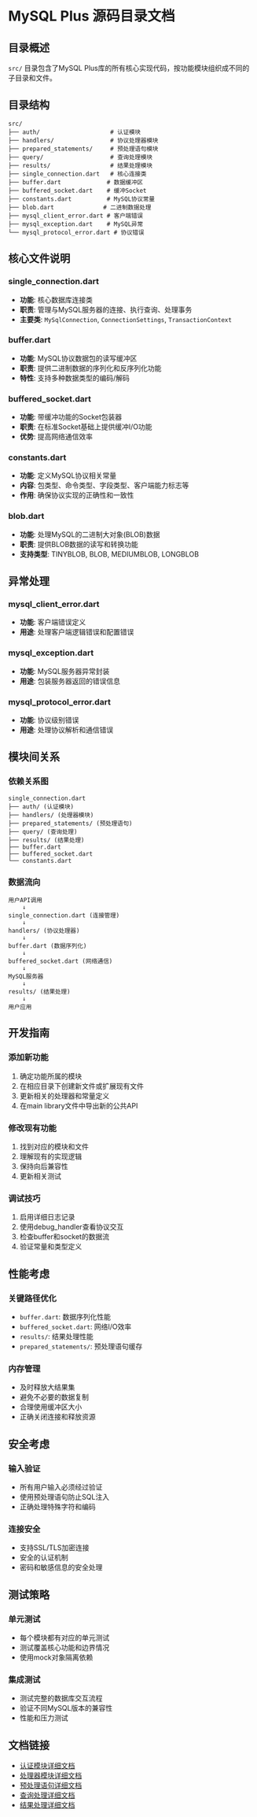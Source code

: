 # MySQL Plus 源码目录文档

## 目录概述
`src/` 目录包含了MySQL Plus库的所有核心实现代码，按功能模块组织成不同的子目录和文件。

## 目录结构
```
src/
├── auth/                    # 认证模块
├── handlers/                # 协议处理器模块
├── prepared_statements/     # 预处理语句模块
├── query/                   # 查询处理模块
├── results/                 # 结果处理模块
├── single_connection.dart   # 核心连接类
├── buffer.dart             # 数据缓冲区
├── buffered_socket.dart    # 缓冲Socket
├── constants.dart          # MySQL协议常量
├── blob.dart              # 二进制数据处理
├── mysql_client_error.dart # 客户端错误
├── mysql_exception.dart    # MySQL异常
└── mysql_protocol_error.dart # 协议错误
```

## 核心文件说明

### single_connection.dart
- **功能**: 核心数据库连接类
- **职责**: 管理与MySQL服务器的连接、执行查询、处理事务
- **主要类**: `MySqlConnection`, `ConnectionSettings`, `TransactionContext`

### buffer.dart
- **功能**: MySQL协议数据包的读写缓冲区
- **职责**: 提供二进制数据的序列化和反序列化功能
- **特性**: 支持多种数据类型的编码/解码

### buffered_socket.dart
- **功能**: 带缓冲功能的Socket包装器
- **职责**: 在标准Socket基础上提供缓冲I/O功能
- **优势**: 提高网络通信效率

### constants.dart
- **功能**: 定义MySQL协议相关常量
- **内容**: 包类型、命令类型、字段类型、客户端能力标志等
- **作用**: 确保协议实现的正确性和一致性

### blob.dart
- **功能**: 处理MySQL的二进制大对象(BLOB)数据
- **职责**: 提供BLOB数据的读写和转换功能
- **支持类型**: TINYBLOB, BLOB, MEDIUMBLOB, LONGBLOB

## 异常处理

### mysql_client_error.dart
- **功能**: 客户端错误定义
- **用途**: 处理客户端逻辑错误和配置错误

### mysql_exception.dart
- **功能**: MySQL服务器异常封装
- **用途**: 包装服务器返回的错误信息

### mysql_protocol_error.dart
- **功能**: 协议级别错误
- **用途**: 处理协议解析和通信错误

## 模块间关系

### 依赖关系图
```
single_connection.dart
├── auth/ (认证模块)
├── handlers/ (处理器模块)
├── prepared_statements/ (预处理语句)
├── query/ (查询处理)
├── results/ (结果处理)
├── buffer.dart
├── buffered_socket.dart
└── constants.dart
```

### 数据流向
```
用户API调用
    ↓
single_connection.dart (连接管理)
    ↓
handlers/ (协议处理器)
    ↓
buffer.dart (数据序列化)
    ↓
buffered_socket.dart (网络通信)
    ↓
MySQL服务器
    ↓
results/ (结果处理)
    ↓
用户应用
```

## 开发指南

### 添加新功能
1. 确定功能所属的模块
2. 在相应目录下创建新文件或扩展现有文件
3. 更新相关的处理器和常量定义
4. 在main library文件中导出新的公共API

### 修改现有功能
1. 找到对应的模块和文件
2. 理解现有的实现逻辑
3. 保持向后兼容性
4. 更新相关测试

### 调试技巧
1. 启用详细日志记录
2. 使用debug_handler查看协议交互
3. 检查buffer和socket的数据流
4. 验证常量和类型定义

## 性能考虑

### 关键路径优化
- `buffer.dart`: 数据序列化性能
- `buffered_socket.dart`: 网络I/O效率
- `results/`: 结果处理性能
- `prepared_statements/`: 预处理语句缓存

### 内存管理
- 及时释放大结果集
- 避免不必要的数据复制
- 合理使用缓冲区大小
- 正确关闭连接和释放资源

## 安全考虑

### 输入验证
- 所有用户输入必须经过验证
- 使用预处理语句防止SQL注入
- 正确处理特殊字符和编码

### 连接安全
- 支持SSL/TLS加密连接
- 安全的认证机制
- 密码和敏感信息的安全处理

## 测试策略

### 单元测试
- 每个模块都有对应的单元测试
- 测试覆盖核心功能和边界情况
- 使用mock对象隔离依赖

### 集成测试
- 测试完整的数据库交互流程
- 验证不同MySQL版本的兼容性
- 性能和压力测试

## 文档链接
- [认证模块详细文档](auth/README.md)
- [处理器模块详细文档](handlers/README.md)
- [预处理语句详细文档](prepared_statements/README.md)
- [查询处理详细文档](query/README.md)
- [结果处理详细文档](results/README.md)